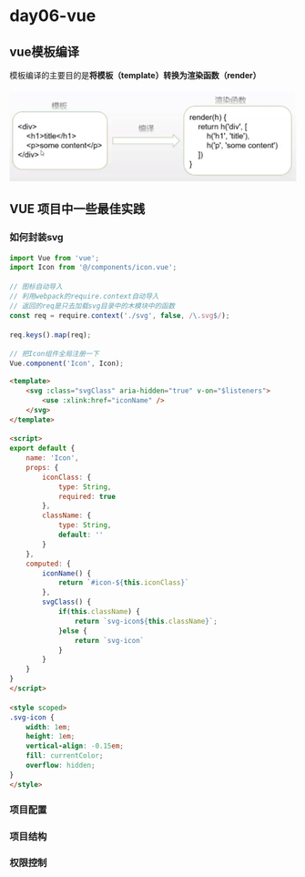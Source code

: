 # day06-vue
## vue模板编译
模板编译的主要目的是**将模板（template）转换为渲染函数（render）**

![templateToRender](./assets/templateToRender.png)

## VUE 项目中一些最佳实践
### **如何封装svg**
```js
import Vue from 'vue';
import Icon from '@/components/icon.vue';

// 图标自动导入
// 利用webpack的require.context自动导入
// 返回的req是只去加载svg目录中的木模块中的函数
const req = require.context('./svg', false, /\.svg$/);

req.keys().map(req);

// 把Icon组件全局注册一下
Vue.component('Icon', Icon);
```
```html
<template>
    <svg :class="svgClass" aria-hidden="true" v-on="$listeners">
        <use :xlink:href="iconName" />
    </svg>
</template>

<script>
export default {
    name: 'Icon',
    props: {
        iconClass: {
            type: String,
            required: true
        },
        className: {
            type: String,
            default: ''
        }
    },
    computed: {
        iconName() {
            return `#icon-${this.iconClass}`
        },
        svgClass() {
            if(this.className) {
                return `svg-icon${this.className}`;
            }else {
                return `svg-icon`
            }
        }
    }
}
</script>

<style scoped>
.svg-icon {
    width: 1em;
    height: 1em;
    vertical-align: -0.15em;
    fill: currentColor;
    overflow: hidden;
}
</style>
```

### 项目配置

### 项目结构

### 权限控制
